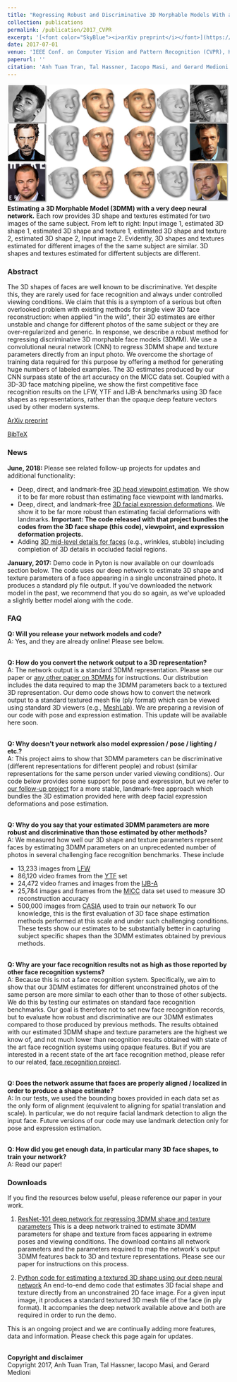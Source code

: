 ```yaml
---
title: "Regressing Robust and Discriminative 3D Morphable Models With a Very Deep Neural Network"
collection: publications
permalink: /publication/2017_CVPR
excerpt: '[<font color="SkyBlue"><i>arXiv preprint</i></font>](https://arxiv.org/abs/1612.04904)'
date: 2017-07-01
venue: 'IEEE Conf. on Computer Vision and Pattern Recognition (CVPR), Honolulu'
paperurl: ''
citation: 'Anh Tuan Tran, Tal Hassner, Iacopo Masi, and Gerard Medioni. <i>Regressing Robust and Discriminative 3D Morphable Models with a very Deep Neural Network.</i> IEEE Conf. on Computer Vision and Pattern Recognition (CVPR), Honolulu, 2017.'
---
```


<img src='../projects/CNN3DMM/teaser4.jpg'><br/>
<b>Estimating a 3D Morphable Model (3DMM) with a very deep neural network.</b> Each row provides 3D shape and textures estimated for two images of the same subject. From left to right: Input image 1, estimated 3D shape 1, estimated 3D shape and texture 1, estimated 3D shape and texture 2, estimated 3D shape 2, Input image 2. Evidently, 3D shapes and textures estimated for different images of the the same subject are similar. 3D shapes and textures estimated for differtent subjects are different.

### Abstract
The 3D shapes of faces are well known to be discriminative. Yet despite this, they are rarely used for face recognition and always under controlled viewing conditions. We claim that this is a symptom of a serious but often overlooked problem with existing methods for single view 3D face reconstruction: when applied "in the wild", their 3D estimates are either unstable and change for different photos of the same subject or they are over-regularized and generic. In response, we describe a robust method for regressing discriminative 3D morphable face models (3DMM). We use a convolutional neural network (CNN) to regress 3DMM shape and texture parameters directly from an input photo. We overcome the shortage of training data required for this purpose by offering a method for generating huge numbers of labeled examples. The 3D estimates produced by our CNN surpass state of the art accuracy on the MICC data set. Coupled with a 3D-3D face matching pipeline, we show the first competitive face recognition results on the LFW, YTF and IJB-A benchmarks using 3D face shapes as representations, rather than the opaque deep feature vectors used by other modern systems.

[ArXiv preprint](https://arxiv.org/abs/1612.04904)

[BibTeX](../projects/CNN3DMM/BibTeX.txt)

### News
<b>June, 2018:</b> Please see related follow-up projects for updates and additional functionality:
* Deep, direct, and landmark-free [3D head viewpoint estimation](https://talhassner.github.io/home/publication/2017_ICCV). We show it to be far more robust than estimating face viewpoint with landmarks.
* Deep, direct, and landmark-free [3D facial expression deformations](https://talhassner.github.io/home/publication/2018_FG). We show it to be far more robust than estimating facial deformations with landmarks. **Important: The code released with that project bundles the codes from the 3D face shape (this code), viewpoint, and expression deformation projects.**
* Adding [3D mid-level details for faces](https://talhassner.github.io/home/publication/2018_CVPR) (e.g., wrinkles, stubble) including completion of 3D details in occluded facial regions.

<b>January, 2017:</b> Demo code in Pyton is now available on our downloads section below. The code uses our deep network to estimate 3D shape and texture parameters of a face appearing in a single unconstrained photo. It produces a standard ply file output. If you've downloaded the network model in the past, we recommend that you do so again, as we've uploaded a slightly better model along with the code.

### FAQ
<b>Q: Will you release your network models and code?</b><br/>
A: Yes, and they are already online! Please see below.

<br/><b>Q: How do you convert the network output to a 3D representation?</b><br/>
A: The network output is a standard 3DMM representation. Please see our paper or [any other paper on 3DMMs](https://scholar.google.com/scholar?hl=en&q=3D+morphable+face+models) for instructions. Our distribution includes the data required to map the 3DMM parameters back to a textured 3D representation. Our demo code shows how to convert the network output to a standard textured mesh file (ply format) which can be viewed using standard 3D viewers (e.g., [MeshLab](http://www.meshlab.net/)). We are preparing a revision of our code with pose and expression estimation. This update will be available here soon.

<br/><b>Q: Why doesn't your network also model expression / pose / lighting / etc.?</b><br/>
A: This project aims to show that 3DMM parameters can be discriminative (different representations for different people) and robust (similar representations for the same person under varied viewing conditions). Our code below provides some support for pose and expression, but we refer to [our follow-up project](https://talhassner.github.io/home/publication/2018_FG) for a more stable, landmark-free approach which bundles the 3D estimation provided here with deep facial expression deformations and pose estimation.


<br/><b>Q: Why do you say that your estimated 3DMM parameters are more robust and discriminative than those estimated by other methods?</b><br/>
A: We measured how well our 3D shape and texture parameters represent faces by estimating 3DMM parameters on an unprecedented number of photos in several challenging face recognition benchmarks. These include
- 13,233 images from [LFW](http://vis-www.cs.umass.edu/lfw/)
- 86,120 video frames from the [YTF](https://www.cs.tau.ac.il/~wolf/ytfaces/) set
- 24,472 video frames and images from the [IJB-A](https://www.nist.gov/itl/iad/image-group/ijba-dataset-request-form)
- 25,784 images and frames from the [MICC](http://www.micc.unifi.it/masi/research/ffd/) data set used to measure 3D reconstruction accuracy
- 500,000 images from [CASIA](http://www.cbsr.ia.ac.cn/english/CASIA-WebFace-Database.html) used to train our network
To our knowledge, this is the first evaluation of 3D face shape estimation methods performed at this scale and under such challenging conditions. These tests show our estimates to be substantially better in capturing subject specific shapes than the 3DMM estimates obtained by previous methods.

<br/><b>Q: Why are your face recognition results not as high as those reported by other face recognition systems?</b><br/>
A: Because this is not a face recognition system.
Specifically, we aim to show that our 3DMM estimates for different unconstrained photos of the same person are more similar to each other than to those of other subjects. We do this by testing our estimates on standard face recognition benchmarks. Our goal is therefore not to set new face recognition records, but to evaluate how robust and discriminative are our 3DMM estimates compared to those produced by previous methods. The results obtained with our estimated 3DMM shape and texture parameters are the highest we know of, and not much lower than recognition results obtained with state of the art face recognition systems using opaque features. 
But if you are interested in a recent state of the art face recognition method, please refer to our related, [face recognition project](./2016_ECCV_1).

<br/><b>Q: Does the network assume that faces are properly aligned / localized in order to produce a shape estimate?</b><br/>
A: In our tests, we used the bounding boxes provided in each data set as the only form of alignment (equivalent to aligning for spatial translation and scale). In particular, we do not require facial landmark detection to align the input face. Future versions of our code may use landmark detection only for pose and expression estimation.

<br/><b>Q: How did you get enough data, in particular many 3D face shapes, to train your network? </b><br/>
A: Read our paper!

### Downloads
If you find the resources below useful, please reference our paper in your work.

1. [ResNet-101 deep network for regressing 3DMM shape and texture parameters](https://goo.gl/8OnQKx)
This is a deep network trained to estimate 3DMM parameters for shape and texture from faces appearing in extreme poses and viewing conditions. The download contains all network parameters and the parameters required to map the network's output 3DMM features back to 3D and texture representations. Please see our paper for instructions on this process.

2. [Python code for estimating a textured 3D shape using our deep neural network](https://github.com/anhttran/3dmm_cnn)
An end-to-end demo code that estimates 3D facial shape and texture directly from an unconstrained 2D face image. For a given input image, it produces a standard textured 3D mesh file of the face (in ply format). It accompanies the deep network available above and both are required in order to run the demo.

This is an ongoing project and we are continually adding more features, data and information. Please check this page again for updates.

<br/><b>Copyright and disclaimer</b><br/>
Copyright 2017, Anh Tuan Tran, Tal Hassner, Iacopo Masi, and Gerard Medioni 
